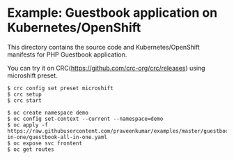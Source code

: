 # Example: Guestbook application on Kubernetes/OpenShift

This directory contains the source code and Kubernetes/OpenShift manifests for PHP
Guestbook application.

You can try it on CRC(https://github.com/crc-org/crc/releases) using microshift preset.
```
$ crc config set preset microshift
$ crc setup
$ crc start

$ oc create namespace demo
$ oc config set-context --current --namespace=demo
$ oc apply -f  https://raw.githubusercontent.com/praveenkumar/examples/master/guestbook/all-in-one/guestbook-all-in-one.yaml
$ oc expose svc frontent
$ oc get routes
```

